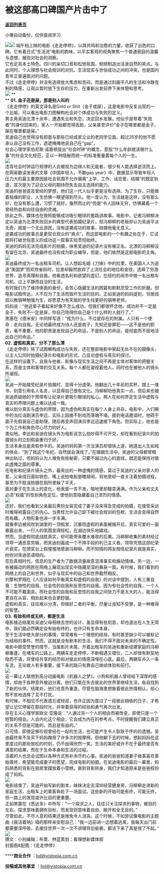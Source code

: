 # 被这部高口碑国产片击中了

[**返回列表页**](/gzh/看理想)

小懒自动备份，仅供查阅学习

![](https://mmbiz.qpic.cn/mmbiz_png/aP7vrTpXJxRA0ViaNRqia18YGj5LgX4VSibTFXfBlkXZakYUA8yBkEQYYmpmDmxH0IZyeY4oUcOiabiaj1PywxF6StQ/640?wx_fmt=png)![](https://mmbiz.qpic.cn/mmbiz_png/aP7vrTpXJxSTlPQO9ZCicNtSrLic0QqibKejUS9z4sad0j4sorzPJQNbkQoMfrfbichJz6f9AVY1QChia8CQZA09y0w/640?wx_fmt=png&from;=appmsg)
端午档上映的电影《走走停停》，以其共鸣和治愈的力量，收获了出色的口碑。它有着日式“生活流”电影的韵味，以平实客观的视角聚焦一个普通家庭的温馨与遗憾，展现对社会的洞察。  
它也足具本土特色。四川的亲切口音和松弛氛围，频频制造出活泼自然的笑点。与此同时，个人理想与社会规训的对抗、生活现实与世俗成功之间的冲突，也是国内青年正普遍面对的问题。  
不过《走走停停》并没有选择放大焦虑和苦闷，而是通过刻画平凡的生活和冷静克制的情感，让观众暂时放下生存的压力，在重新出发前停下来休憩和思考。  
![](https://mmbiz.qpic.cn/mmbiz_png/aP7vrTpXJxRA0ViaNRqia18YGj5LgX4VSibyicaNpfZMjSJFGHr85glQV0UvxPDGJ30TMHYUPnUHgbYyqpCwF83EGw/640?wx_fmt=png)
**  
** **01.** **金子还是屎，那是别人叫的**  
《走走停停》的英文译名是Gold or Shit（金子或屎），这是电影中反复出现的一个比喻，可以看出电影力图解构社会对个体成功与失败的定义。  
男主角吴迪北漂十余年，遭遇失业和失恋，决定回乡发展。他似乎是带着“失败者”的身份回来的，家人一开始都觉得丢脸，父亲甚至评价“金子在哪里都是金子，屎在哪里都是屎。”  
吴迪自己也觉得没有颜面与那些已经成家立业的老同学见面。超过35岁的他不愿承认自己没有工作，遮遮掩掩地说自己在“gap”。  
社会心理学家伯尼斯·诺嘉顿提出“社会时钟”的概念，意指“什么年龄就该做什么事”的社会文化规范，正以一种隐秘而统一的标准衡量着每个人的一生。  
![](https://mmbiz.qpic.cn/mmbiz_png/aP7vrTpXJxSTlPQO9ZCicNtSrLic0QqibKevBzgHAfeqicFqFIPe1ByDNZtSVh7c4lBZaTHxndMHib1EtaCGLtCpxog/640?wx_fmt=png&from;=appmsg)  
违背社会时钟运行规律的人会被视为边缘人和无能者，很少有人能选择逆流而上。在网易数读发表的文章《中国年轻人，不敢gap
year》中，数据显示导致年轻人压力大的最主要原因是社会氛围不允许偏离“上学、工作、谈恋爱、结婚”的既定轨道，其次是为了迎合父母的期待而失去自主选择的能力。  
吴迪的爸爸提及曾经的梦想，他们这一代人似乎更是没有选择。为了生存，只能做着枯燥的职业，人生仿佛一眼望得到尽头。他一度认为，生活就是这样，没有那么好，也没有那么遭，习惯了就好。戛然而止的“但是”令人回味无穷，仿佛藏着一个曾经热血和向往自由的灵魂。  
除此之外，媒体也在按照能够成功吸引眼球的套路讲故事。电影中，记者冯柳柳决定以吴迪为北漂失败回乡的典型代表拍摄纪录片，但冯柳柳的老板却认为吴迪平淡无奇，就是一个无业游民，没有逆袭成功的故事，拍摄他毫无意义。  
逆袭成功的故事总是更契合观众的“爽点”，而这部电影的一个有趣之处在于，它试图将打破世俗意义的成功这一叙事实验贯彻始终。  
吴迪的妈妈无法完成影片的拍摄，抹黑吴迪的纪录片没有被正名，北漂的冯柳柳没有留在北京，吴迪最终也没有成为职业编导，但是，他们依然是这部电影的主角。  
![](https://mmbiz.qpic.cn/mmbiz_png/aP7vrTpXJxSTlPQO9ZCicNtSrLic0QqibKelaSpPobD9bW3SbPoYxfJ90BttB0lhTHhJwAog1e3NIWp6Glm1nFnHQ/640?wx_fmt=png&from;=appmsg)  
吴迪最终成为一名出租车司机，让人想起毛姆《刀锋》中的拉里。在美国人人为追逐“美国梦”而欢欣雀跃时，拉里却毅然放弃了上流社会的地位和金钱，选择了穷游世界，追寻真理和自我。他看透名利和欲望的虚幻，在纽约的闹市中做一名出租车司机，过上平静而自洽的生活。  
有时我们为了维持体面的身份，会苦心隐藏生活的困窘和默默忍受工作的折磨。但电影试图传达，人不应为了生活而毁坏生活的目的。正如吴迪的妈妈提到，邻居叔叔以教钢琴勉强为生，却愿意为有天赋的学生找更好的钢琴老师。  
妈妈说：“他这辈子看起来好像不怎么成功，但我们都很怀念他。成功并不一定是金子，失败不一定是屎，你自己晓得你自己是个什么样的人就行了。”  
黑塞在《德米安》中同样写道：“成为什么，不过是存在的附属。人只有一个使命：走向自我。无论他最终成为诗人还是疯子，先知还是罪犯——这不是他的职责，毫不重要。他的职责是发现自己的命运，不是别人的命运，是彻底而不屈地活出自己的命运。”  
 **02.** **虚假和真实，分不了那么清**  
《走走停停》除了试图解构成功与失败，还在整部电影中架起无处不在的摄像头，以主人公同时拍摄纪录片和电影的形式，凸显对虚假与真实的探讨。  
在这样的设置下，自我与他者、影像与现实生活之间不再是主体对客体的把握关系，而是主体和客体的交互关系。每个人都在凝视着他人，同时也在被他人的镜头所凝视。  
![](https://mmbiz.qpic.cn/mmbiz_png/aP7vrTpXJxSTlPQO9ZCicNtSrLic0QqibKeT9hKB7eTibVicNzicIibVrvHVud3g2qiaYoEDMdfbSEpsiayywzu4w6ShXxA/640?wx_fmt=png&from;=appmsg)  
吴迪一开始接受纪录片拍摄时，显得十分虚荣。他翻出几十年前的奖杯，摆上一堆书，刻意引用名人名言，以显得自己很有文化。冯柳柳劝他真实一点，但后来也被吴迪质疑她的干预带有让纪录片更吸引眼球的私心。两人在如何界定生活中虚假与真实的界限问题上难以达成一致。  
难以划分真实与虚伪的界限，因为虚伪和真实在每个人身上共存。电影中，人们眼中的当红话剧演员李远，实际上因接不到戏而落魄不堪。接到电话邀请时，他碍于面子先假装自己是助理，随后再变声回演员李远迅速接下角色。但实际上，他也是个为工作和角色尽心尽力的好人。  
类似地，李远和吴迪在镜头外为电影该怎么拍吵得不可开交，却在看到纪录片的拍摄镜头时立刻假装重归于好。  
生活本身总是真假参半的。吴迪的妈妈第一次当演员却很快上道，她道出人生如戏的体会，“到了我这个年纪，自然就会演戏了。”在婚姻生活中，吴迪的父母都曾精神出轨过，但妈妈认为人难免有些秘密，只要不越过内心的底线，就还能保持对彼此虚掩之面的尊重。  
在电影和纪录片镜头之外，最突出的一种虚掩的情感，莫过于吴迪的父亲对家人的爱。父亲成日面如铁色，嘴上说拍电影是瞎胡闹，背地里却一直关注着拍摄进程，甚至为不耽误拍摄在厕所里躲了半天。  
面对妻子在生活上的变化，他表面一言不发，暗地里却醋意满满。作为父亲和丈夫必须“权威”的性别角色定位，使他刻意隐藏着自己浓烈的情感。  
![](https://mmbiz.qpic.cn/mmbiz_png/aP7vrTpXJxSTlPQO9ZCicNtSrLic0QqibKeS2G614PS761QlY0ZvrMJldJFeHg4ZjzmFZ2sniaibqkGaKBPxbG6O3Tg/640?wx_fmt=png&from;=appmsg)  
还好，我们也看到父亲最后男扮女装完成了妻子没来得及完成的拍摄，在接受采访时难得袒露自己的内心。当男性允许自己卸下被社会规训的包袱，生活会变得自然而有趣，人物形象也进一步丰满。  
就像李远被风吹到湖里的一顶假发，沉重而虚假的表面被揭开后，真实可爱的一面暴露出来，一行人的氛围变得轻松，在湖边快乐地嬉戏。  
然而，当虚假彻底战胜真实，却可能带来覆水难收的后果。冯柳柳收集的素材经过领导一通恶意剪辑，把吴迪刻画成一个不择手段的利己主义者。领导凭借这部纪录片获奖，在颁奖台上假惺惺地感谢冯柳柳。而不知情的网友相信纪录片就是真实，纷纷对吴迪恶语相向。  
在后真相时代，信息的生产者为了数据流量故意混淆事实和煽动情绪。另一边，一些被煽动的网民在网络上展现出现实中隐藏至深的暴戾一面。有时候，我们看到的网络上的自己和世界，似乎与现实中的自己和世界截然相反。  
刘擎和罗翔在《人应该如何平衡真实和虚假的自我》的对谈中提到，人有三重自我：生物性的自我、社会性的自我和反思性的自我。因为有社会性的自我，一个人不可能不戴面具。而社会性的自我和反思性的自我之间张力不是太大的人，能活得更自在从容，相处起来也会更舒服。  
虚假和真实，往往难以分清，但做好二者的平衡，尽量让良知不受罪，是一种难得的智慧。  
 **03.** **有始有终或无终，都是生活**  
电影接近结尾处吴迪父母相继去世的设计，虽显得有些刻意，却也道出在人生无常中，我们能必然确定会有始有终的，也许只有生命本身。  
至于生活中绝大部分的事情，常常难有一个理想的结局，有时甚至缺少可以被标记为结局的事件。然而，这就是没有剧本的生活，我们不得不面对未来的不确定性。  
电影中颇受赞誉的情节，当属影片末尾，开着出租车的吴迪和重新组建家庭的冯柳柳重逢。在堵车的公路上，两辆车走走停停，不断相遇又错位，二人却很有默契地隐而不语，将曾经共享的经历和对彼此的情感深埋在心底。最后，两辆车并入一条车流，无论故人有多重要，接下来的路只有靠自己继续体验和前行。  
![](https://mmbiz.qpic.cn/mmbiz_png/aP7vrTpXJxSTlPQO9ZCicNtSrLic0QqibKenrQ4LjwX0rmia4VUuoV9yaZqu8JI5UnEiciaYmXjibVYajpaxjv54WjHfQ/640?wx_fmt=png&from;=appmsg)  
这一幕让人联想到高分动画电影《机器人之梦》。小狗和机器人曾经结下深厚的感情，却由于各种意外被迫分离。他们只能在失去彼此的世界里继续生活，各自找到了新的伙伴。结尾处，他们也意外重逢，尽管在脑海里想象着彼此热情相认，却心照不宣地选择了互不打扰。  
有时候，不相见不代表遗忘或轻视，也许正因为度过了一段彼此相依的日子，才希望让记忆停留在那段时光，并带着获得的经验和勇气再次出发。  
存在主义心理学家欧文·亚隆说：“人通过另一个人的相会而被改变，即使只是一个短暂的相会。人会内化这个相会，它会成为内在的参考点，不时提醒我们建立真正的关系不但是可能的，而且是有益的。”  
只可惜，即使足够珍视曾经在一起的生活，也可能产生令人耿耿于怀的的遗憾。吴迪最终来不及买下妈妈蹭用了许多次的按摩椅，但他躺下去的时候，想起妈妈在这里度过的那些放松的时刻，仍不由得欣然一笑。生活的美好或许不在于最终是否有满意的结果，而在于生命本身和生活的过程。  
活着的人也总会试图以各种方式弥补未尽的心事。吴迪的爸爸知道妻子做事喜欢善始善终，希望能完成妻子的愿望，完成电影的拍摄。在吴迪电影的最后一幕里，妈妈熟悉的背影在厨房里摆放着小雪糕。直到背影转身，我们才知道原来是爸爸假扮成了妈妈。  
![](https://mmbiz.qpic.cn/mmbiz_png/aP7vrTpXJxSTlPQO9ZCicNtSrLic0QqibKemYwPPCRiaUCicQN0VGqVz93QIeT0fw6UnMGmKwQYeY8wNqavSDRgK4gQ/640?wx_fmt=png&from;=appmsg)  
电影结束了，吴迪开始写新的剧本，妹妹决定去深圳经营健身房，冯柳柳走进新的家庭生活，出租车上的乘客奔赴下一场面试。这些新的开始可能有终，可能无终，但一路上的发现或许比目的更重要。  
正如黑塞在《悉达多》中所写：“一个探求之人，往往只关注探求的事物，被目的左右。探求意味着拥有目标，而发现则意味着自由、敞开和全无目的。”  
尽管如此，不尽人意的结果还是难免令人沮丧。这个时候，不如尝试像电影的主题曲《我活着呐》唱的那样来安慰自己：“我一边前进一边想着逃离，我每天出门前都需要深呼吸，去接住世界一次一次不讲理背后偷袭，都活下来了真是很了不起。”  
![](https://mmbiz.qpic.cn/mmbiz_png/aP7vrTpXJxRA0ViaNRqia18YGj5LgX4VSibCtkY28xLiaOEanibJrx7E0bWiaH8tRc0WkaCZ35VoiabPsr0urCBdAzT9Q/640?wx_fmt=png)  
撰文：小别编辑：布里、林蓝策划：看理想新媒体部  
封面图&配图：《走走停停》

 ******商业合作** ：bd@vistopia.com.cn

 **投稿或其他事宜** ：linl@vistopia.com.cn

  

